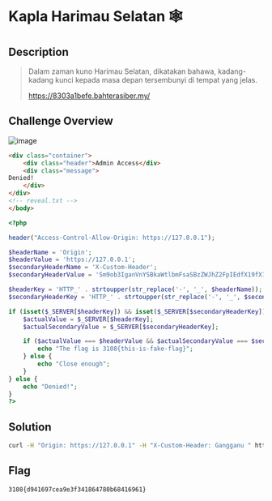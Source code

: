# Kapla Harimau Selatan 🕸️
## Description
> Dalam zaman kuno Harimau Selatan, dikatakan bahawa, kadang-kadang kunci kepada masa depan tersembunyi di tempat yang jelas.
>
> https://8303a1befe.bahterasiber.my/
## Challenge Overview
![image](https://github.com/user-attachments/assets/1511e481-bf90-43ea-b875-b95c0a264d99)
```html
<div class="container">
    <div class="header">Admin Access</div>
    <div class="message">
Denied!
    </div>
</div>
<!-- reveal.txt -->
</body>
```
```php
<?php

header("Access-Control-Allow-Origin: https://127.0.0.1");

$headerName = 'Origin';
$headerValue = 'https://127.0.0.1';
$secondaryHeaderName = 'X-Custom-Header';
$secondaryHeaderValue = 'Sm9ob3IganVnYSBkaWtlbmFsaSBzZWJhZ2FpIEdfX19fX19fIG9sZWggb3JhbmcgU2lhbQ==';

$headerKey = 'HTTP_' . strtoupper(str_replace('-', '_', $headerName));
$secondaryHeaderKey = 'HTTP_' . strtoupper(str_replace('-', '_', $secondaryHeaderName));

if (isset($_SERVER[$headerKey]) && isset($_SERVER[$secondaryHeaderKey])) {
    $actualValue = $_SERVER[$headerKey];
    $actualSecondaryValue = $_SERVER[$secondaryHeaderKey];

    if ($actualValue === $headerValue && $actualSecondaryValue === $secondaryHeaderValue) {
        echo "The flag is 3108{this-is-fake-flag}";
    } else {
        echo "Close enough";
    }
} else {
    echo "Denied!";
}
?>
```
## Solution
```bash
curl -H "Origin: https://127.0.0.1" -H "X-Custom-Header: Gangganu " https://8303a1befe.bahterasiber.my/
```
## Flag
```
3108{d941697cea9e3f341864780b68416961}
```
